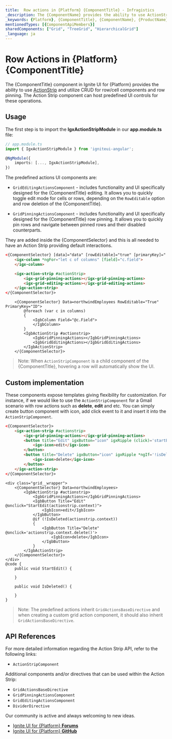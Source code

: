 ```yaml
---
title:  Row actions in {Platform} {ComponentTitle} - Infragistics
_description: The {ComponentName} provides the ability to use ActionStrip and utilize CRUD for row/cell components and row pinning.
_keywords: {Platform}, {ComponentTitle}, {ComponentName}, {ProductName}, Infragistics
mentionedTypes: [{ComponentApiMembers}]
sharedComponents: ["Grid", "TreeGrid", "HierarchicalGrid"]
_language: ja
---
```


# Row Actions in {Platform} {ComponentTitle}

The {ComponentTitle} component in Ignite UI for {Platform} provides the ability to use [ActionStrip](../action-strip.md) and utilize CRUD for row/cell components and row pinning. The Action Strip component can host predefined UI controls for these operations.

## Usage
<!-- Angular -->
The first step is to import the **IgxActionStripModule** in our **app.module.ts** file:

```typescript
// app.module.ts
import { IgxActionStripModule } from 'igniteui-angular';

@NgModule({
    imports: [..., IgxActionStripModule],
})
```
<!-- end: Angular -->
The predefined actions UI components are:
- `GridEditingActionsComponent` - includes functionality and UI specifically designed for the {ComponentTitle} editing. It allows you to quickly toggle edit mode for cells or rows, depending on the `RowEditable` option and row deletion of the {ComponentTitle}.

- `GridPinningActionsComponent` - includes functionality and UI specifically designed for the {ComponentTitle} row pinning. It allows you to quickly pin rows and navigate between pinned rows and their disabled counterparts.

They are added inside the {ComponentSelector} and this is all needed to have an Action Strip providing default interactions.

```html
<{ComponentSelector} [data]="data" [rowEditable]="true" [primaryKey]="'ID'">
    <igx-column *ngFor="let c of columns" [field]="c.field">
    </igx-column>

    <igx-action-strip #actionStrip>
        <igx-grid-pinning-actions></igx-grid-pinning-actions>
        <igx-grid-editing-actions></igx-grid-editing-actions>
    </igx-action-strip>
</{ComponentSelector}>
```
```razor
    <{ComponentSelector} Data=northwindEmployees RowEditable="True" PrimaryKey="ID">
        @foreach (var c in columns)
        {
            <IgbColumn Field="@c.Field">
            </IgbColumn>
        }
        <IgbActionStrip #actionstrip>
            <IgbGridPinningActions></IgbGridPinningActions>
            <IgbGridEditingActions></IgbGridEditingActions>
        </IgbActionStrip>
    </{ComponentSelector}>
```

>Note: When `ActionStripComponent` is a child component of the {ComponentTitle}, hovering a row will automatically show the UI.

## Custom implementation

These components expose templates giving flexibility for customization. For instance, if we would like to use the `ActionStripComponent` for a Gmail scenario with row actions such as **delete**, **edit** and etc. You can simply create button component with icon, add click event to it and insert it into the `ActionStripComponent`.

```html
<{ComponentSelector}>
    <igx-action-strip #actionstrip>
        <igx-grid-pinning-actions></igx-grid-pinning-actions>
        <button title="Edit" igxButton="icon" igxRipple (click)='startEdit(actionstrip.context)'>
            <igx-icon>edit</igx-icon>
        </button>
        <button title="Delete" igxButton="icon" igxRipple *ngIf='!isDeleted(actionstrip.context)' (click)='actionstrip.context.delete()'>
            <igx-icon>delete</igx-icon>
        </button>
    </igx-action-strip>
</{ComponentSelector}>
```
```razor
<div class="grid__wrapper">
    <{ComponentSelector} Data=northwindEmployees>
        <IgbActionStrip #actionstrip>
            <IgbGridPinningActions></IgbGridPinningActions>
            <IgbButton Title="Edit" @onclick="StartEdit(actionstrip.context)">
                <IgbIcon>edit</IgbIcon>
            </IgbButton>
            @if (!IsDeleted(actionstrip.context))
            {
                <IgbButton Title="Delete" @onclick='actionstrip.context.delete()'>
                    <IgbIcon>delete</IgbIcon>
                </IgbButton>
            }
        </IgbActionStrip>
    </{ComponentSelector}>
</div>
@code {
    public void StartEdit() {

    }

    public void IsDeleted() {

    }
}
```
<code-view style="height:600px"
           data-demos-base-url="{environment:demosBaseUrl}"
           iframe-src="{environment:demosBaseUrl}/{ComponentSample}-action-strip"
           github-src="{ComponentSample}/action-strip"
           alt="{Platform} {ComponentName} Action Strip Example" >
</code-view>

>Note: The predefined actions inherit `GridActionsBaseDirective` and when creating a custom grid action component, it should also inherit `GridActionsBaseDirective`.

## API References

For more detailed information regarding the Action Strip API, refer to the following links:
* `ActionStripComponent`

Additional components and/or directives that can be used within the Action Strip:

* `GridActionsBaseDirective`
* `GridPinningActionsComponent`
* `GridEditingActionsComponent`
* `DividerDirective`

Our community is active and always welcoming to new ideas.

* [Ignite UI for {Platform} **Forums**](https://www.infragistics.com/community/forums/f/ignite-ui-for-{Platform})
* [Ignite UI for {Platform} **GitHub**](https://github.com/IgniteUI/igniteui-{Platform})